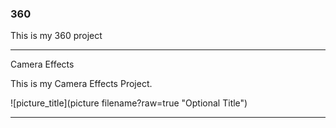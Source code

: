 ### 360

This is my 360 project

<script src="//360.vizor.io/scripts/embed.js" data-vizorurl="https://360.vizor.io/embed/v/z3a4y" ></script>


***
Camera Effects

This is my Camera Effects Project.

![picture_title](picture filename?raw=true "Optional Title")


***
